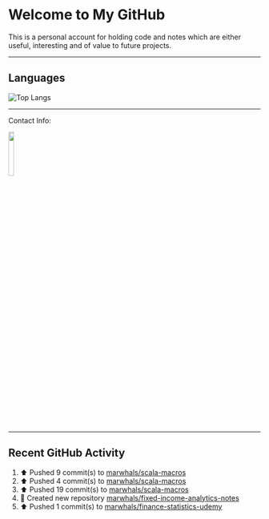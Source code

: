 # Welcome to My GitHub

This is a personal account for holding code and notes which are either useful, interesting and of value to future projects.

---
## Languages

![Top Langs](https://github-readme-stats.vercel.app/api/top-langs/?username=marwhals&layout=compact&bg_color=282c34&text_color=ffffff&title_color=ff5733)

---
Contact Info:

<a href="https://www.linkedin.com/in/marjanmubarok/">
  <img src="https://upload.wikimedia.org/wikipedia/commons/0/01/LinkedIn_Logo.svg" width="15%">
</a>

---

## Recent GitHub Activity

<!--RECENT_ACTIVITY:start-->
1. ⬆️ Pushed 9 commit(s) to [marwhals/scala-macros](https://github.com/marwhals/scala-macros)<br>
2. ⬆️ Pushed 4 commit(s) to [marwhals/scala-macros](https://github.com/marwhals/scala-macros)<br>
3. ⬆️ Pushed 19 commit(s) to [marwhals/scala-macros](https://github.com/marwhals/scala-macros)<br>
4. 📔 Created new repository [marwhals/fixed-income-analytics-notes](https://github.com/marwhals/fixed-income-analytics-notes)<br>
5. ⬆️ Pushed 1 commit(s) to [marwhals/finance-statistics-udemy](https://github.com/marwhals/finance-statistics-udemy)<br>
<!--RECENT_ACTIVITY:end-->
